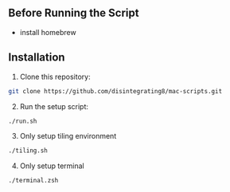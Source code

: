 ## Before Running the Script
- install homebrew

## Installation

1. Clone this repository:

```bash
git clone https://github.com/disintegrating8/mac-scripts.git
```

2. Run the setup script:

```bash
./run.sh
```

3. Only setup tiling environment

```bash
./tiling.sh
```

4. Only setup terminal

```bash
./terminal.zsh
```
